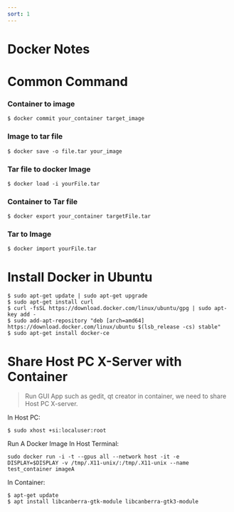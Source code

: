 ```yaml
---
sort: 1
---
```


# Docker Notes

# Common Command

### Container to image
```console
$ docker commit your_container target_image
```

### Image to tar file
```console
$ docker save -o file.tar your_image
```

###  Tar file to docker Image
```console
$ docker load -i yourFile.tar
```

### Container to Tar file
```console
$ docker export your_container targetFile.tar
```

### Tar to Image
```console
$ docker import yourFile.tar
```

# Install Docker in Ubuntu

```console
$ sudo apt-get update | sudo apt-get upgrade
$ sudo apt-get install curl
$ curl -fsSL https://download.docker.com/linux/ubuntu/gpg | sudo apt-key add -
$ sudo add-apt-repository "deb [arch=amd64] https://download.docker.com/linux/ubuntu $(lsb_release -cs) stable"
$ sudo apt-get install docker-ce
```

# Share Host PC X-Server with Container

> Run GUI App such as gedit, qt creator in container, we need to share Host PC X-server.

In Host PC:
```console
$ sudo xhost +si:localuser:root
```
Run A Docker Image In Host Terminal:
```console
sudo docker run -i -t --gpus all --network host -it -e DISPLAY=$DISPLAY -v /tmp/.X11-unix/:/tmp/.X11-unix --name test_container imageA
```
In Container:
```console
$ apt-get update
$ apt install libcanberra-gtk-module libcanberra-gtk3-module
```